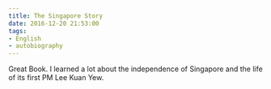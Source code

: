 ```yaml
---
title: The Singapore Story
date: 2016-12-20 21:53:00
tags:
- English
- autobiography
---
```


Great Book. I learned a lot about the independence of Singapore and the life of its first PM Lee Kuan Yew.
